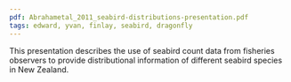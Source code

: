 ```yaml
---
pdf: Abrahametal_2011_seabird-distributions-presentation.pdf
tags: edward, yvan, finlay, seabird, dragonfly
---
```

This presentation describes the use of seabird count data from fisheries observers to provide distributional information of different seabird species in New Zealand.
